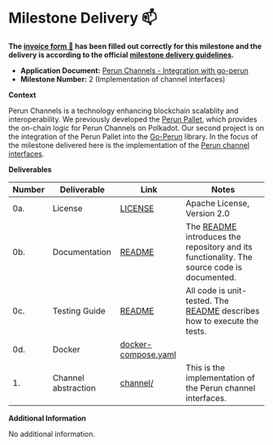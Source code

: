 # Milestone Delivery :mailbox:

**The [invoice form :pencil:](https://docs.google.com/forms/d/e/1FAIpQLSfmNYaoCgrxyhzgoKQ0ynQvnNRoTmgApz9NrMp-hd8mhIiO0A/viewform) has been filled out correctly for this milestone and the delivery is according to the official [milestone delivery guidelines](https://github.com/w3f/Grants-Program/blob/master/docs/milestone-deliverables-guidelines.md).**  

* **Application Document:** [Perun Channels - Integration with go-perun](https://github.com/w3f/Grants-Program/blob/master/applications/perun_channels-integration.md)
* **Milestone Number:** 2 (Implementation of channel interfaces)

**Context**

Perun Channels is a technology enhancing blockchain scalablity and interoperability. We previously developed the [Perun Pallet](https://github.com/perun-network/perun-polkadot-pallet), which provides the on-chain logic for Perun Channels on Polkadot.
Our second project is on the integration of the Perun Pallet into the [Go-Perun](https://github.com/perun-network/go-perun) library.
In the focus of the milestone delivered here is the implementation of the [Perun channel interfaces](https://github.com/hyperledger-labs/go-perun/tree/dev/channel).

**Deliverables**

| Number | Deliverable | Link | Notes |
| ------------- | ------------- | ------------- |------------- |
| 0a. | License | [LICENSE] | Apache License, Version 2.0
| 0b. | Documentation | [README] | The [README] introduces the repository and its functionality. The source code is documented.
| 0c. | Testing Guide | [README] | All code is unit-tested. The [README] describes how to execute the tests.
| 0d. | Docker | [docker-compose.yaml] |
| 1. | Channel abstraction | [channel/](https://github.com/perun-network/perun-polkadot-backend/tree/main/channel) | This is the implementation of the Perun channel interfaces.

[LICENSE]: https://github.com/perun-network/perun-polkadot-backend/blob/main/LICENSE
[README]: https://github.com/perun-network/perun-polkadot-backend/tree/main/README.md
[docker-compose.yaml]: https://github.com/perun-network/perun-polkadot-backend/blob/main/docker-compose.yml

**Additional Information**

No additional information.
